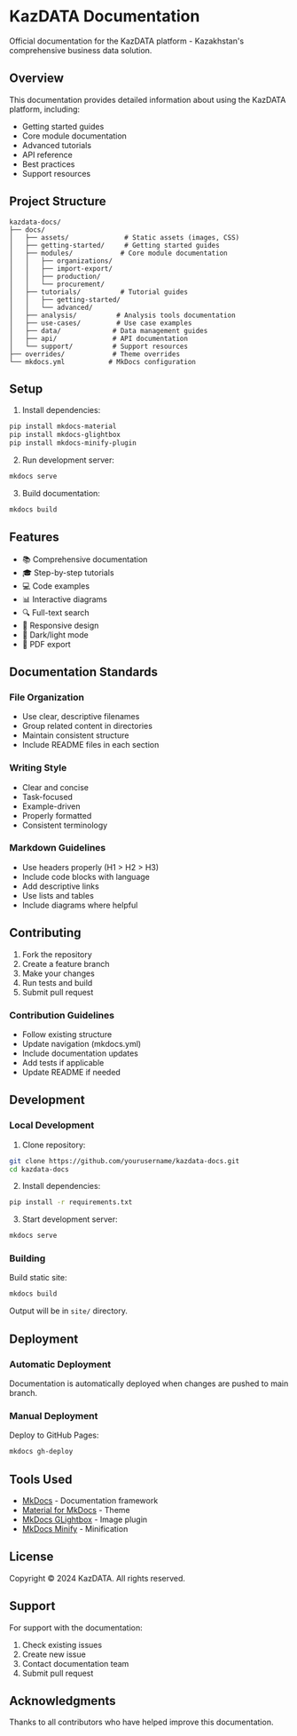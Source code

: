 # KazDATA Documentation

Official documentation for the KazDATA platform - Kazakhstan's comprehensive business data solution.

## Overview

This documentation provides detailed information about using the KazDATA platform, including:

- Getting started guides
- Core module documentation
- Advanced tutorials
- API reference
- Best practices
- Support resources

## Project Structure

```
kazdata-docs/
├── docs/
│   ├── assets/              # Static assets (images, CSS)
│   ├── getting-started/     # Getting started guides
│   ├── modules/            # Core module documentation
│   │   ├── organizations/
│   │   ├── import-export/
│   │   ├── production/
│   │   └── procurement/
│   ├── tutorials/          # Tutorial guides
│   │   ├── getting-started/
│   │   └── advanced/
│   ├── analysis/          # Analysis tools documentation
│   ├── use-cases/         # Use case examples
│   ├── data/             # Data management guides
│   ├── api/              # API documentation
│   └── support/          # Support resources
├── overrides/            # Theme overrides
└── mkdocs.yml           # MkDocs configuration
```

## Setup

1. Install dependencies:
```bash
pip install mkdocs-material
pip install mkdocs-glightbox
pip install mkdocs-minify-plugin
```

2. Run development server:
```bash
mkdocs serve
```

3. Build documentation:
```bash
mkdocs build
```

## Features

- 📚 Comprehensive documentation
- 🎓 Step-by-step tutorials
- 💻 Code examples
- 📊 Interactive diagrams
- 🔍 Full-text search
- 📱 Responsive design
- 🌙 Dark/light mode
- 📖 PDF export

## Documentation Standards

### File Organization

- Use clear, descriptive filenames
- Group related content in directories
- Maintain consistent structure
- Include README files in each section

### Writing Style

- Clear and concise
- Task-focused
- Example-driven
- Properly formatted
- Consistent terminology

### Markdown Guidelines

- Use headers properly (H1 > H2 > H3)
- Include code blocks with language
- Add descriptive links
- Use lists and tables
- Include diagrams where helpful

## Contributing

1. Fork the repository
2. Create a feature branch
3. Make your changes
4. Run tests and build
5. Submit pull request

### Contribution Guidelines

- Follow existing structure
- Update navigation (mkdocs.yml)
- Include documentation updates
- Add tests if applicable
- Update README if needed

## Development

### Local Development

1. Clone repository:
```bash
git clone https://github.com/yourusername/kazdata-docs.git
cd kazdata-docs
```

2. Install dependencies:
```bash
pip install -r requirements.txt
```

3. Start development server:
```bash
mkdocs serve
```

### Building

Build static site:
```bash
mkdocs build
```

Output will be in `site/` directory.

## Deployment

### Automatic Deployment

Documentation is automatically deployed when changes are pushed to main branch.

### Manual Deployment

Deploy to GitHub Pages:
```bash
mkdocs gh-deploy
```

## Tools Used

- [MkDocs](https://www.mkdocs.org/) - Documentation framework
- [Material for MkDocs](https://squidfunk.github.io/mkdocs-material/) - Theme
- [MkDocs GLightbox](https://github.com/blueswen/mkdocs-glightbox) - Image plugin
- [MkDocs Minify](https://github.com/byrnereese/mkdocs-minify-plugin) - Minification

## License

Copyright © 2024 KazDATA. All rights reserved.

## Support

For support with the documentation:
1. Check existing issues
2. Create new issue
3. Contact documentation team
4. Submit pull request

## Acknowledgments

Thanks to all contributors who have helped improve this documentation.

